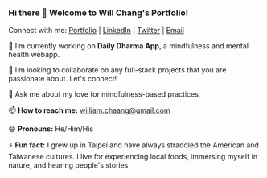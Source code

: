 ### Hi there 👋 Welcome to Will Chang's Portfolio!

Connect with me: [Portfolio](#) | [LinkedIn](#) | [Twitter](#) | [Email](mailto:william.chaang@gmail.com)

🔭 I’m currently working on **Daily Dharma App**, a mindfulness and mental health webapp. 

👯 I’m looking to collaborate on any full-stack projects that you are passionate about. Let's connect! 

💬 Ask me about my love for mindfulness-based practices, 

📫 **How to reach me:** william.chaang@gmail.com

😄 **Pronouns:** He/Him/His

⚡ **Fun fact:** I grew up in Taipei and have always straddled the American and Taiwanese cultures. I live for experiencing local foods, immersing myself in nature, and hearing people's stories.  


<!--
**will-chang6/will-chang6** is a ✨ _special_ ✨ repository because its `README.md` (this file) appears on your GitHub profile.

Here are some ideas to get you started:

- 🔭 I’m currently working on ...
- 🌱 I’m currently learning ...
- 👯 I’m looking to collaborate on ...
- 🤔 I’m looking for help with ...
- 💬 Ask me about ...
- 📫 How to reach me: ...
- 😄 Pronouns: ...
- ⚡ Fun fact: ...
-->
